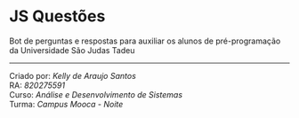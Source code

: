 # JS Questões
Bot de perguntas e respostas para auxiliar os alunos de pré-programação da Universidade São Judas Tadeu

---

Criado por: _Kelly de Araujo Santos_  
RA: _820275591_  
Curso: _Análise e Desenvolvimento de Sistemas_  
Turma: _Campus Mooca - Noite_
